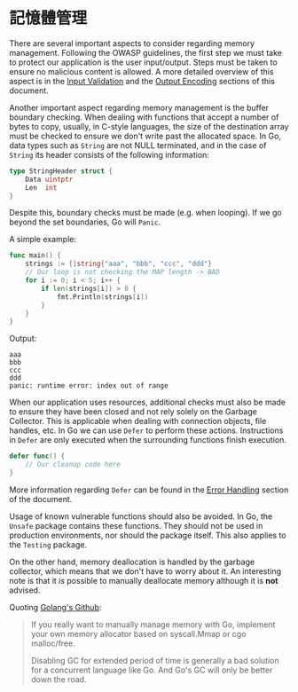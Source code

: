 記憶體管理
=================

There are several important aspects to consider regarding memory management. Following the OWASP guidelines, the first step we must take to protect our application is the user input/output. Steps must be taken to ensure no malicious content is allowed.
A more detailed overview of this aspect is in the [Input Validation][1] and the [Output Encoding][2] sections of this document.

Another important aspect regarding memory management is the buffer boundary checking. When dealing with functions that accept a number of bytes to copy, usually, in C-style languages, the size of the destination array must be checked to ensure we don't write past the allocated space. In Go, data types such as `String` are not NULL terminated, and in the case of `String` its header consists of the following information:

```go
type StringHeader struct {
    Data uintptr
    Len  int
}
```

Despite this, boundary checks must be made (e.g. when looping). If we go beyond the set boundaries, Go will `Panic`.

A simple example:

```go
func main() {
    strings := []string{"aaa", "bbb", "ccc", "ddd"}
    // Our loop is not checking the MAP length -> BAD
    for i := 0; i < 5; i++ {
        if len(strings[i]) > 0 {
            fmt.Println(strings[i])
        }
    }
}
```

Output:

```
aaa
bbb
ccc
ddd
panic: runtime error: index out of range
```

When our application uses resources, additional checks must also be made to ensure they have been closed and not rely solely on the Garbage Collector. This is applicable when dealing with connection objects, file handles, etc. In Go we can use `Defer` to perform these actions. Instructions in `Defer` are only executed when the surrounding functions finish execution.

```go
defer func() {
    // Our cleanup code here
}
```

More information regarding `Defer` can be found in the [Error Handling][3] section of the document.

Usage of known vulnerable functions should also be avoided. In Go, the `Unsafe` package contains these functions. They should not be used in production environments, nor should the package itself. This also applies to the `Testing` package.

On the other hand, memory deallocation is handled by the garbage collector, which means that we don't have to worry about it. An interesting note is that it _is_ possible to manually deallocate memory although it is **not** advised.

Quoting [Golang's Github](https://github.com/golang/go/issues/13761):

> If you really want to manually manage memory with Go, implement your own memory allocator based on syscall.Mmap or cgo malloc/free.
>
> Disabling GC for extended period of time is generally a bad solution for a concurrent language like Go. And Go's GC will only be better down the road.

[1]: /input-validation/README.md
[2]: /output-encoding/README.md
[3]: /error-handling-logging/README.md
